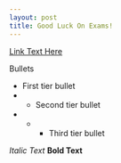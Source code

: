 ```yaml
---
layout: post
title: Good Luck On Exams!
---
```


[Link Text Here](www.URLlink.goeshere.com)

Bullets
- First tier bullet
- - Second tier bullet
- - - Third tier bullet

*Italic Text*
**Bold Text**
